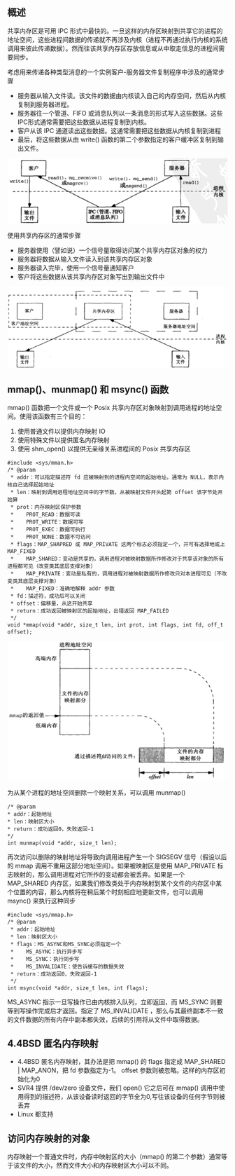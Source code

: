 ## 概述
共享内存区是可用 IPC 形式中最快的。一旦这样的内存区映射到共享它的进程的地址空间，这些进程间数据的传递就不再涉及内核（进程不再通过执行内核的系统调用来彼此传递数据）。然而往该共享内存区存放信息或从中取走信息的进程间需要同步。

考虑用来传递各种类型消息的一个实例客户-服务器文件复制程序中涉及的通常步骤
- 服务器从输入文件读。该文件的数据由内核读入自己的内存空间，然后从内核复制到服务器进程。
- 服务器往一个管道、FIFO 或消息队列以一条消息的形式写入这些数据。这些IPC形式通常需要把这些数据从进程复制到内核。
- 客户从该 IPC 通道读出这些数据。这通常需要把这些数据从内核复制到进程
- 最后，将这些数据从由 write() 函数的第二个参数指定的客户缓冲区复制到输出文件。

<img src='./imgs/ipc-data-serv2clnt.png'>

使用共享内存区的通常步骤
- 服务器使用（譬如说）一个信号量取得访问某个共享内存区对象的权力
- 服务器将数据从输入文件读入到该共享内存区对象
- 服务器读入完毕，使用一个信号量通知客户
- 客户将这些数据从该共享内存区对象写出到输出文件中

<img src='./imgs/shm-data-serv2clnt.png'>

## mmap()、munmap() 和 msync() 函数
mmap() 函数把一个文件或一个 Posix 共享内存区对象映射到调用进程的地址空间。使用该函数有三个目的：
1. 使用普通文件以提供内存映射 IO
2. 使用特殊文件以提供匿名内存映射
3. 使用 shm_open() 以提供无亲缘关系进程间的 Posix 共享内存区
```
#include <sys/mman.h>
/* @param
 * addr：可以指定描述符 fd 应被映射到的进程内空间的起始地址。通常为 NULL，表示内核自己选择起始地址
 * len：映射到调用进程地址空间中的字节数，从被映射文件开头起第 offset 该字节处开始算
 * prot：内存映射区保护参数
 *    PROT_READ：数据可读
 *    PROT_WRITE：数据可写
 *    PROT_EXEC：数据可执行
 *    PROT_NONE：数据不可访问
 * flags：MAP_SHAPRED 或 MAP_PRIVATE 这两个标志必须指定一个，并可有选择地或上MAP_FIXED
 *    MAP_SHARED：变动是共享的，调用进程对被映射数据所作修改对于共享该对象的所有进程都可见（改变类其底层支撑对象）
 *    MAP_PRIVATE：变动是私有的，调用进程对被映射数据所作修改只对本进程可见（不改变类其底层支撑对象）
 *    MAP_FIXED：准确地解释 addr 参数
 * fd：描述符，成功后可以关闭
 * offset：偏移量，从这开始共享
 * return：成功返回被映射区的起始地址，出错返回 MAP_FAILED
 */
void *mmap(void *addr, size_t len, int prot, int flags, int fd, off_t offset);
```
<img src='./imgs/file-mmap.png'>

为从某个进程的地址空间删除一个映射关系，可以调用 munmap() 
 ```
/* @param
 * addr：起始地址
 * len：映射区大小
 * return：成功返回0，失败返回-1
 */
int munmap(void *addr, size_t len);
```
再次访问以删除的映射地址将导致向调用进程产生一个 SIGSEGV 信号（假设以后的 mmap 调用不重用这部分地址空间）。如果被映射区是使用 MAP_PRIVATE 标志映射的，那么调用进程对它所作的变动都会被丢弃。如果是一个 MAP_SHARED 内存区，如果我们修改类处于内存映射到某个文件的内存区中某个位置的内容，那么内核将在稍后某个时刻相应地更新文件，也可以调用 msync() 来执行这种同步
```
#include <sys/mmap.h>
/* @param
 * addr：起始地址
 * len：映射区大小
 * flags：MS_ASYNC和MS_SYNC必须指定一个
 *    MS_ASYNC：执行异步写
 *    MS_SYNC：执行同步写
 *    MS_INVALIDATE：使告诉缓存的数据失效
 * return：成功返回0，失败返回-1
 */
int msync(void *addr, size_t len, int flags);
```
 MS_ASYNC 指示一旦写操作已由内核排入队列，立即返回，而 MS_SYNC 则要等到写操作完成后才返回。指定了 MS_INVALIDATE ，那么与其最终副本不一致的文件数据的所有内存中副本都失效，后续的引用将从文件中取得数据。

## 4.4BSD 匿名内存映射
- 4.4BSD 匿名内存映射，其办法是把 mmap() 的 flags 指定成 MAP_SHARED | MAP_ANON，把 fd 参数指定为-1。 offset 参数则被忽略。这样的内存区初始化为0
- SVR4 提供 /dev/zero 设备文件，我们 open() 它之后可在 mmap() 调用中使用得到的描述符，从该设备读时返回的字节全为0,写往该设备的任何字节则被丢弃
- Linux 都支持

## 访问内存映射的对象
内存映射一个普通文件时，内存中映射区的大小（mmap() 的第二个参数）通常等于该文件的大小，然而文件大小和内存映射区大小可以不同。
